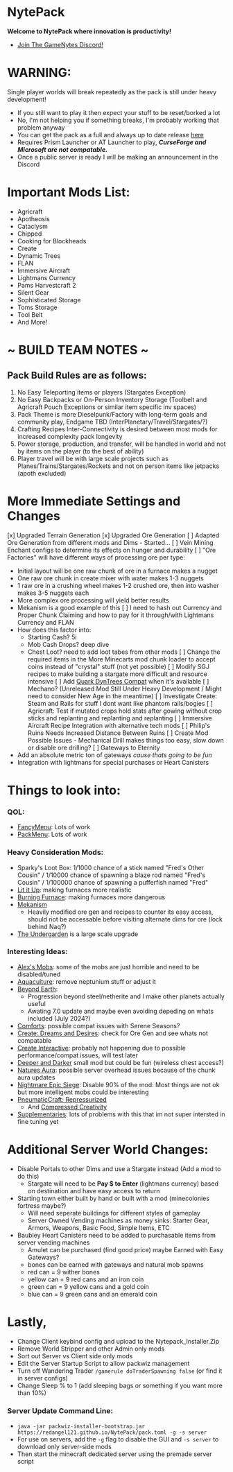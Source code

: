 # NytePack
**Welcome to NytePack where innovation is productivity!**
- [Join The GameNytes Discord!](https://discord.gg/kkjwfuz)

# WARNING:
Single player worlds will break repeatedly as the pack is still under heavy development!
- If you still want to play it then expect your stuff to be reset/borked a lot
- No, I'm not helping you if something breaks, I'm probably working that problem anyway
- You can get the pack as a full and always up to date release [here](https://github.com/RedAngel121/NytePack/releases/download/NytePack/NytePack_Installer.zip)
- Requires Prism Launcher or AT Launcher to play, ***CurseForge and Microsoft are not compatable.***
- Once a public server is ready I will be making an announcement in the Discord

# Important Mods List:
- Agricraft
- Apotheosis
- Cataclysm
- Chipped
- Cooking for Blockheads
- Create
- Dynamic Trees
- FLAN
- Immersive Aircraft
- Lightmans Currency
- Pams Harvestcraft 2
- Silent Gear
- Sophisticated Storage
- Toms Storage
- Tool Belt
- And More!

# ~ BUILD TEAM NOTES ~
## Pack Build Rules are as follows:
1. No Easy Teleporting items or players (Stargates Exception)
2. No Easy Backpacks or On-Person Inventory Storage (Toolbelt and Agricraft Pouch Exceptions or similar item specific inv spaces)
3. Pack Theme is more Dieselpunk/Factory with long-term goals and community play, Endgame TBD (InterPlanetary/Travel/Stargates/?)
4. Crafting Recipes Inter-Connectivity is desired between most mods for increased complexity pack longevity
5. Power storage, production, and transfer, will be handled in world and not by items on the player (to the best of ability)
6. Player travel will be with large scale projects such as Planes/Trains/Stargates/Rockets and not on person items like jetpacks (apoth excluded)

# More Immediate Settings and Changes
[x] Upgraded Terrain Generation
[x] Upgraded Ore Generation
[ ] Adapted Ore Generation from different mods and Dims - Started...
[ ] Vein Mining Enchant configs to determine its effects on hunger and durability
[ ] "Ore Factories" will have different ways of processing ore per type:
  - Initial layout will be one raw chunk of ore in a furnace makes a nugget
  - One raw ore chunk in create mixer with water makes 1-3 nuggets
  - 1 raw ore in a crushing wheel makes 1-2 crushed ore, then into washer makes 3-5 nuggets each
  - More complex ore processing will yield better results
  - Mekanism is a good example of this
[ ] I need to hash out Currency and Proper Chunk Claiming and how to pay for it through/with Lightmans Currency and FLAN
  - How does this factor into:
    - Starting Cash? 5i
    - Mob Cash Drops? deep dive
    - Chest Loot? need to add loot tabes from other mods
[ ] Change the required items in the More Minecarts mod chunk loader to accept coins instead of "crystal" stuff (not yet possible)
[ ] Modify SGJ recipes to make building a stargate more difficult and resource intensive
[ ] Add [Quark DynTrees Compat](https://www.curseforge.com/minecraft/mc-mods/dynamic-trees-quark) when it's available
[ ] Mechano? (Unreleased Mod Still Under Heavy Development / Might need to consider New Age in the meantime)
[ ] Investigate Create: Steam and Rails for stuff I dont want like phantom rails/bogies
[ ] Agricraft: Test if mutated crops hold stats after gowing without crop sticks and replanting and replanting and replanting
[ ] Immersive Aircraft Recipe Integration with alternative tech mods
[ ] Philip's Ruins Needs Increased Distance Between Ruins
[ ] Create Mod Possible Issues - Mechanical Drill makes things too easy, slow down or disable ore drilling?
[ ] Gateways to Eternity
  - Add an absolute metric ton of gateways *cause thats going to be fun*
  - Integration with lightmans for special purchases or Heart Canisters

# Things to look into:
### QOL:
- [FancyMenu](https://www.curseforge.com/minecraft/mc-mods/fancymenu): Lots of work
- [PackMenu](https://www.curseforge.com/minecraft/mc-mods/packmenu): Lots of work

### Heavy Consideration Mods:
- Sparky's Loot Box: 1/1000 chance of a stick named "Fred's Other Cousin" / 1/10000 chance of spawning a blaze rod named "Fred's Cousin" / 1/100000 chance of spawning a pufferfish named "Fred"
- [Lit it Up](https://www.curseforge.com/minecraft/mc-mods/lit-it-up): making furnaces more realistic
- [Burning Furnace](https://www.curseforge.com/minecraft/mc-mods/burning-furnace): making furnaces more dangerous
- [Mekanism](https://www.curseforge.com/minecraft/mc-mods/mekanism)
  - Heavily modified ore gen and recipes to counter its easy access, should not be accessable before visiting alternate dims for ore (lock behind Naq?)
- [The Undergarden](https://www.curseforge.com/minecraft/mc-mods/the-undergarden) is a large scale upgrade

### Interesting Ideas:
- [Alex's Mobs](https://www.curseforge.com/minecraft/mc-mods/alexs-mobs): some of the mobs are just horrible and need to be disabled/tuned
- [Aquaculture](https://www.curseforge.com/minecraft/mc-mods/aquaculture): remove neptunium stuff or adjust it
- [Beyond Earth](https://www.curseforge.com/minecraft/mc-mods/beyond-earth):
  - Progression beyond steel/netherite and I make other planets actually useful
  - Awating 7.0 update and maybe even avoiding depeding on whats included (July 2024?)
- [Comforts](https://www.curseforge.com/minecraft/mc-mods/comforts): possible compat issues with Serene Seasons?
- [Create: Dreams and Desires](https://www.curseforge.com/minecraft/mc-mods/create-dreams-desires): check for Ore Gen and see whats not compatable
- [Create Interactive](https://www.curseforge.com/minecraft/mc-mods/create-interactive): probably not happening due to possible performance/compat issues, will test later
- [Deeper and Darker](https://www.curseforge.com/minecraft/mc-mods/deeperdarker) small mod but could be fun (wireless chest access?)
- [Natures Aura](https://www.curseforge.com/minecraft/mc-mods/natures-aura): possible server overhead issues because of the chunk aura updates
- [Nightmare Epic Siege](https://www.curseforge.com/minecraft/mc-mods/nightmareesm): Disable 90% of the mod: Most things are not ok but more intelligent mobs could be interesting
- [PneumaticCraft: Repressurized](https://www.curseforge.com/minecraft/mc-mods/pneumaticcraft-repressurized)
  - And [Compressed Creativity](https://www.curseforge.com/minecraft/mc-mods/compressedcreativity)
- [Supplementaries](https://www.curseforge.com/minecraft/mc-mods/supplementaries): lots of problems with this that im not super intersted in fine tuning yet

# Additional Server World Changes:
- Disable Portals to other Dims and use a Stargate instead (Add a mod to do this)
  - Stargate will need to be **Pay $ to Enter** (lightmans currency) based on destination and have easy access to return
- Starting town either built by hand or built with a mod (minecolonies fortress maybe?)
  - Will need seperate buildings for different styles of gameplay
  - Server Owned Vending machines as money sinks: Starter Gear, Armors, Weapons, Basic Food, Simple Items, ETC
- Baubley Heart Canisters need to be added to purchasable items from server vending machines
  - Amulet can be purchased (find good price) maybe Earned with Easy Gateways?
  - bones can be earned with gateways and natural mob spawns
  - red can = 9 wither bones
  - yellow can = 9 red cans and an iron coin
  - green can = 9 yellow cans and a gold coin
  - blue can = 9 green cans and an emerald coin

# Lastly,
- Change Client keybind config and upload to the Nytepack_Installer.Zip
- Remove World Stripper and other Admin only mods
- Sort out Server vs Client side only mods
- Edit the Server Startup Script to allow packwiz management
- Turn off Wandering Trader `/gamerule doTraderSpawning false` (or find it in server configs)
- Change Sleep % to 1 (add sleeping bags or something if you want more than 10%)

### Server Update Command Line:
- `java -jar packwiz-installer-bootstrap.jar https://redangel121.github.io/NytePack/pack.toml -g -s server`
- For use on servers, add the `-g` flag to disable the GUI and `-s server` to download only server-side mods
- Then start the minecraft dedicated server using the premade server script